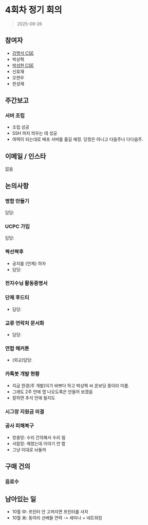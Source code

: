 
# 4회차 정기 회의

> 2025-09-26

## 참여자
- [강명석 CSE](mailto:tomskang@naver.com)  
- 박상혁  
- [박성현 CSE](mailto:)
- 신효재  
- 오현우  
- 한성재  

## 주간보고

### 서버 조립
- 조립 성공
- SSH 까지 띄우는 데 성공
- 여력이 되는대로 배포 서버를 옮길 예정. 당장은 아니고 다음주나 다다음주.

## 이메일 / 인스타

없음

## 논의사항

### 명함 만들기
담당:

### UCPC 가입
담당: 

### 짝선짝후
- 공지를 {언제} 하자
- 담당: 

### 전지수님 활동증명서


### 단체 후드티
- 담당: 

### 교류 연락처 문서화
- 담당: 

### 연합 해커톤
- (외교)담당:

### 카톡봇 개발 현황
- 지금 한경(주 개발)이가 바쁘다 하고 박상혁 씨 온보딩 중이라 미룸.
- 그래도 2주 안에 앱 나오도록은 만들어 보겠음
- 잘하면 추석 안에 될지도

### 시그장 지원금 의결

### 공사 피해복구
- 방충망: 수리 건의해서 수리 됨
- 서랍장: 깨졌는데 이야기 안 함
- 그냥 이대로 놔둘까

## 구매 건의

### 음료수

## 남아있는 일

- 10월 中: 프린터 안 고쳐지면 프린터를 사자
- 10월 末: 동아리 선배들 연락 -> 세미나 + 네트워킹
